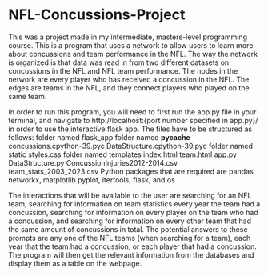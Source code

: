 # NFL-Concussions-Project
This was a project made in my intermediate, masters-level programming course. 
This is a program that uses a network to allow users to learn more about concussions and team performance in the NFL. 
The way the network is organized is that data was read in from two different datasets on concussions in the NFL and NFL team performance. 
The nodes in the network are every player who has received a concussion in the NFL. The edges are teams in the NFL, and they connect players
who played on the same team. 

In order to run this program, you will need to first run the app.py file in your terminal, and navigate to http://localhost:{port number specified in app.py}/ in order to use the interactive flask app. The files have to be structured as follows:
folder named flask_app
	folder named __pycache__
		concussions.cpython-39.pyc
		DataStructure.cpython-39.pyc
	folder named static
		styles.css
	folder named templates
		index.html
		team.html
	app.py
	DataStructure.py
	ConcussionInjuries2012-2014.csv
	team_stats_2003_2023.csv
Python packages that are required are pandas, networkx, matplotlib.pyplot, itertools, flask, and os

The interactions that will be available to the user are searching for an NFL team, searching for information on team statistics every year the team had a concussion, searching for information on every player on the team who had a concussion, and searching for information on every other team that had the same amount of concussions in total. 
The potential answers to these prompts are any one of the NFL teams (when searching for a team), each year that the team had a concussion, or each player that had a concussion. The program will then get the relevant information from the databases and display them as a table on the webpage. 
